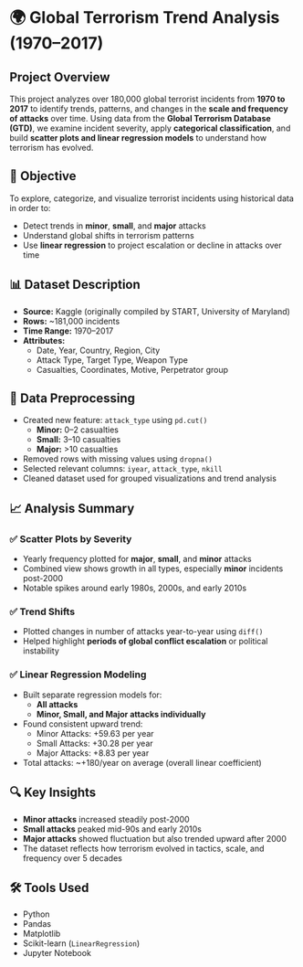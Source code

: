 # 🌍 Global Terrorism Trend Analysis (1970–2017)
## Project Overview

This project analyzes over 180,000 global terrorist incidents from **1970 to 2017** to identify trends, patterns, and changes in the **scale and frequency of attacks** over time. Using data from the **Global Terrorism Database (GTD)**, we examine incident severity, apply **categorical classification**, and build **scatter plots and linear regression models** to understand how terrorism has evolved.

## 🧠 Objective

To explore, categorize, and visualize terrorist incidents using historical data in order to:
- Detect trends in **minor**, **small**, and **major** attacks  
- Understand global shifts in terrorism patterns  
- Use **linear regression** to project escalation or decline in attacks over time

## 📊 Dataset Description

- **Source:** Kaggle (originally compiled by START, University of Maryland)
- **Rows:** ~181,000 incidents  
- **Time Range:** 1970–2017  
- **Attributes:**  
  - Date, Year, Country, Region, City  
  - Attack Type, Target Type, Weapon Type  
  - Casualties, Coordinates, Motive, Perpetrator group

## 🧹 Data Preprocessing

- Created new feature: `attack_type` using `pd.cut()`  
  - **Minor:** 0–2 casualties  
  - **Small:** 3–10 casualties  
  - **Major:** >10 casualties  
- Removed rows with missing values using `dropna()`  
- Selected relevant columns: `iyear`, `attack_type`, `nkill`  
- Cleaned dataset used for grouped visualizations and trend analysis


## 📈 Analysis Summary

### ✅ **Scatter Plots by Severity**
- Yearly frequency plotted for **major**, **small**, and **minor** attacks  
- Combined view shows growth in all types, especially **minor** incidents post-2000  
- Notable spikes around early 1980s, 2000s, and early 2010s

### ✅ **Trend Shifts**
- Plotted changes in number of attacks year-to-year using `diff()`  
- Helped highlight **periods of global conflict escalation** or political instability

### ✅ **Linear Regression Modeling**
- Built separate regression models for:
  - **All attacks**
  - **Minor, Small, and Major attacks individually**
- Found consistent upward trend:
  - Minor Attacks: +59.63 per year  
  - Small Attacks: +30.28 per year  
  - Major Attacks: +8.83 per year  
- Total attacks: ~+180/year on average (overall linear coefficient)


## 🔍 Key Insights

- **Minor attacks** increased steadily post-2000  
- **Small attacks** peaked mid-90s and early 2010s  
- **Major attacks** showed fluctuation but also trended upward after 2000  
- The dataset reflects how terrorism evolved in tactics, scale, and frequency over 5 decades

## 🛠 Tools Used

- Python  
- Pandas  
- Matplotlib  
- Scikit-learn (`LinearRegression`)  
- Jupyter Notebook
